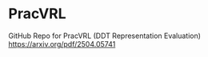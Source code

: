 # PracVRL
GitHub Repo for PracVRL (DDT Representation Evaluation) 
https://arxiv.org/pdf/2504.05741
